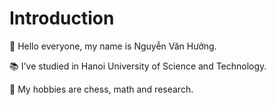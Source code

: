 # Introduction
👦 Hello everyone, my name is Nguyễn Văn Hưởng.

📚 I've studied in Hanoi University of Science and Technology.

🌟 My hobbies are chess, math and research.
